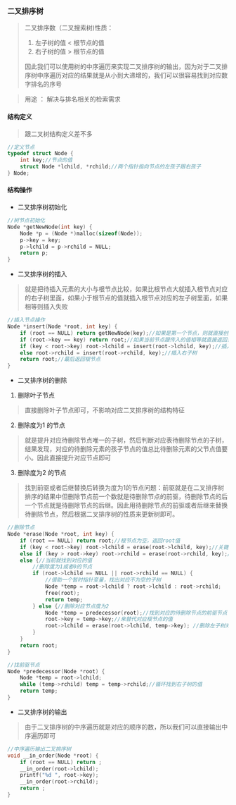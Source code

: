 ### 二叉排序树

> 二叉排序数（二叉搜索树)性质：
>
> 1. 左子树的值  < 根节点的值
> 2. 右子树的值 > 根节点的值
>
> 因此我们可以使用树的中序遍历来实现二叉排序树的输出，因为对于二叉排序树中序遍历对应的结果就是从小到大递增的，我们可以很容易找到对应数字排名的序号

> 用途 ： 解决与排名相关的检索需求

#### 结构定义

> 跟二叉树结构定义差不多

``` c
//定义节点 
typedef struct Node {
	int key;//节点的值 
	struct Node *lchild, *rchild;//两个指针指向节点的左孩子跟右孩子 
} Node;
```

#### 结构操作

- 二叉排序树初始化

``` c
//树节点初始化
Node *getNewNode(int key) {
	Node *p = (Node *)malloc(sizeof(Node));
	p->key = key;
	p->lchild = p->rchild = NULL;
	return p;
}
```



- 二叉排序树的插入

> 就是把待插入元素的大小与根节点比较，如果比根节点大就插入根节点对应的右子树里面，如果小于根节点的值就插入根节点对应的左子树里面，如果相等则插入失败

``` c
//插入节点操作 
Node *insert(Node *root, int key) {
	if (root == NULL) return getNewNode(key);//如果是第一个节点，则就直接创建一个节点 
	if (root->key == key) return root;//如果当前节点跟传入的值相等就直接返回当前节点 
	if (key < root->key) root->lchild = insert(root->lchild, key);//插入左子树 
	else root->rchild = insert(root->rchild, key);//插入右子树 
	return root;//最后返回根节点 
}
```



- 二叉排序树的删除

1. 删除叶子节点

> 直接删除叶子节点即可，不影响对应二叉排序树的结构特征

2. 删除度为1 的节点

> 就是提升对应待删除节点唯一的子树，然后判断对应表待删除节点的子树，结果发现，对应的待删除元素的孩子节点的值总比待删除元素的父节点值要小。因此直接提升对应节点即可

3. 删除度为2 的节点

> 找到前驱或者后继替换后转换为度为1的节点问题：前驱就是在二叉排序树排序的结果中但删除节点前一个数就是待删除节点的前驱，待删除节点的后一个节点就是待删除节点的后继。因此用待删除节点的前驱或者后继来替换待删除节点，然后根据二叉排序树的性质来更新树即可。

``` c
//删除节点 
Node *erase(Node *root, int key) {
	if (root == NULL) return root;//根节点为空，返回root值 
	if (key < root->key) root->lchild = erase(root->lchild, key);//关键字小于根节点值，递归删除左子树节点 
	else if (key > root->key) root->rchild = erase(root->rchild, key);//大于的话就递归删除右子树 
	else {//当前就找到对应的值 
		//删除度为1或者0的节点 
		if (root->lchild == NULL || root->rchild == NULL) {
			//借助一个暂时指针变量，找出对应不为空的子树 
			Node *temp = root->lchild ? root->lchild : root->rchild;
			free(root);
			return temp; 
		} else {//删除对应节点度为2 
			Node *temp = predecessor(root);//找到对应的待删除节点的前驱节点 
			root->key = temp->key;//来替代对应根节点的值 
			root->lchild = erase(root->lchild, temp->key); //删除左子树对应的值 
		} 
	}
	return root;
}
```

``` c
//找前驱节点 
Node *predecessor(Node *root) {
	Node *temp = root->lchild;
	while (temp->rchild) temp = temp->rchild;//循环找到右子树的值 
	return temp;
}
```



- 二叉排序树的输出

> 由于二叉排序树的中序遍历就是对应的顺序的数，所以我们可以直接输出中序遍历即可

``` c
//中序遍历输出二叉排序树
void __in_order(Node *root) {
	if (root == NULL) return ;
	__in_order(root->lchild);
	printf("%d ", root->key);
	__in_order(root->rchild);
	return ;
}
```

